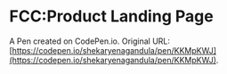 # FCC:Product Landing Page

A Pen created on CodePen.io. Original URL: [https://codepen.io/shekaryenagandula/pen/KKMpKWJ](https://codepen.io/shekaryenagandula/pen/KKMpKWJ).



